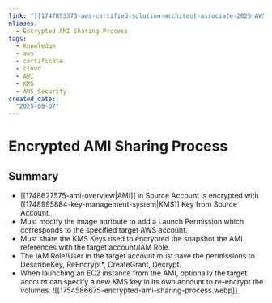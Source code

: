 ```yaml
---
link: "[[1747853373-aws-certified-solution-architect-associate-2025|AWS Certified Solution Architect Associate 2025]]"
aliases: 
  - Encrypted AMI Sharing Process
tags:
  - Knowledge
  - aws
  - certificate
  - cloud
  - AMI
  - KMS
  - AWS_Security
created_date:
  "2025-08-07"
---
```

# Encrypted AMI Sharing Process
## Summary
- [[1748627575-ami-overview|AMI]] in Source Account is encrypted with [[1748995884-key-management-system|KMS]] Key from Source Account.
- Must modify the image attribute to add a Launch Permission which corresponds to the specified target AWS account.
- Must share the KMS Keys used to encrypted the snapshot the AMI references with the target account/IAM Role.
- The IAM Role/User in the target account must have the permissions to DescribeKey, ReEncrypt*, CreateGrant, Decrypt.
- When launching an EC2 instance from the AMI, optionally the target account can specify a new KMS key in its own account to re-encrypt the volumes.
![[1754586675-encrypted-ami-sharing-process.webp]]

